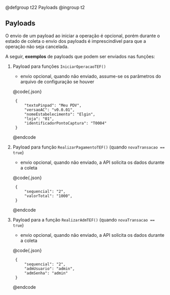 @defgroup t22 Payloads
@ingroup t2

## Payloads

O envio de um payload ao iniciar a operação é opcional, porém durante o estado de coleta o envio dos payloads é imprescindível para que a operação não seja cancelada.

A seguir, **exemplos** de payloads que podem ser enviados nas funções:

1. Payload para funções `IniciarOperacaoTEF()`
    - envio opcional, quando não enviado, assume-se os parâmetros do arquivo de configuração se houver
    
    @code{.json}

        {
            "textoPinpad": "Meu PDV",
            "versaoAC": "v0.0.01",
            "nomeEstabelecimento": "Elgin",
            "loja": "01",
            "identificadorPontoCaptura": "T0004"
        }

    @endcode

2. Payload para função `RealizarPagamentoTEF()` (quando `novaTransacao == true`)
    - envio opcional, quando não enviado, a API solicita os dados durante a coleta
    
    @code{.json}

        {
            "sequencial": "2",
            "valorTotal": "1000",
        }

    @endcode

3. Payload para a função `RealizarAdmTEF()` (quando `novaTransacao == true`)
    - envio opcional, quando não enviado, a API solicita os dados durante a coleta

    @code{.json}

        {
            "sequencial": "2",
            "admUsuario": "admin",
            "admSenha": "admin"
        }

    @endcode
